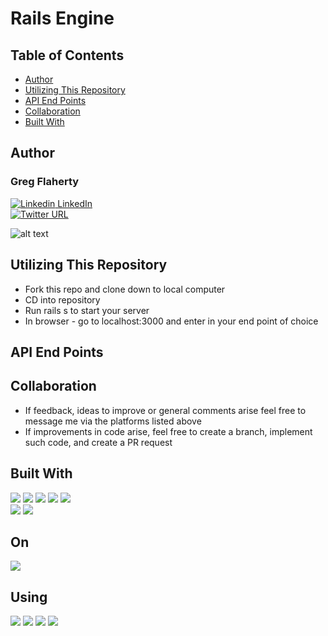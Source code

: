 
# Rails Engine



## Table of Contents

  - [Author](#author)
  - [Utilizing This Repository](#utilizing-this-repository)
  - [API End Points](#api-end-points)
  - [Collaboration](#collaboration)
  - [Built With](#built-with)


## Author

   ### Greg Flaherty <br>
   [![Linkedin](https://i.stack.imgur.com/gVE0j.png) LinkedIn](https://www.linkedin.com/gregoryjflaherty)<br>
   [![Twitter URL](https://img.shields.io/twitter/url/https/twitter.com/gregjflaherty.svg?style=social&label=Follow%20%40gregjflaherty)](https://twitter.com/gregjflaherty)


![alt text](https://user-images.githubusercontent.com/87443686/161275037-2fcb9079-ea22-41f7-84b2-e217c10f06fe.png)


</div>



## Utilizing This Repository

- Fork this repo and clone down to local computer
- CD into repository 
- Run rails s to start your server
- In browser - go to localhost:3000 and enter in your end point of choice 
  
## API End Points


## Collaboration

- If feedback, ideas to improve or general comments arise feel free to message me via the platforms listed above
- If improvements in code arise, feel free to create a branch, implement such code, and create a PR request


## Built With

<p>
  <img src="https://img.shields.io/badge/Ruby-CC0000.svg?&style=flaste&logo=ruby&logoColor=white" />
  <img src="https://img.shields.io/badge/ActiveRecord-CC0000.svg?&style=flaste&logo=rubyonrails&logoColor=white" />
  <img src="https://img.shields.io/badge/Atom-66595C.svg?&style=flaste&logo=atom&logoColor=white" />  
  <img src="https://img.shields.io/badge/Git-F05032.svg?&style=flaste&logo=git&logoColor=white" />
  <img src="https://img.shields.io/badge/GitHub-181717.svg?&style=flaste&logo=github&logoColor=white" />
  </br>
  <img src="https://img.shields.io/badge/Postman-FF6E4F.svg?&style=flat&logo=postman&logoColor=white" />
  <img src="https://img.shields.io/badge/PostgreSQL-4169E1.svg?&style=flaste&logo=postgresql&logoColor=white" />
</p>

## On

<p>
  <img src="https://img.shields.io/badge/Ruby%20On%20Rails-b81818.svg?&style=flat&logo=rubyonrails&logoColor=white" />
</p>

## Using 
<p>
  <img src="https://img.shields.io/badge/OOP-b81818.svg?&style=flaste&logo=OOP&logoColor=white" />
  <img src="https://img.shields.io/badge/TDD-b87818.svg?&style=flaste&logo=TDD&logoColor=white" />
  <img src="https://img.shields.io/badge/MVC-b8b018.svg?&style=flaste&logo=MVC&logoColor=white" />
  <img src="https://img.shields.io/badge/REST-33b818.svg?&style=flaste&logo=REST&logoColor=white" />  
</p>
